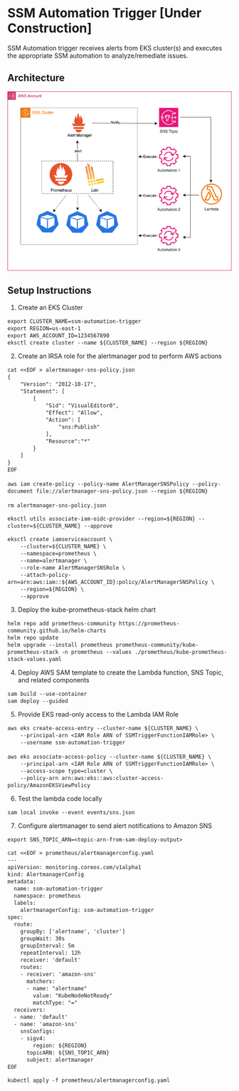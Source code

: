 # SSM Automation Trigger [Under Construction]

SSM Automation trigger receives alerts from EKS cluster(s) and executes the appropriate SSM automation to analyze/remediate issues.

## Architecture
![architecture](./files/architecture.png)

## Setup Instructions

1. Create an EKS Cluster
```
export CLUSTER_NAME=ssm-automation-trigger
export REGION=us-east-1
export AWS_ACCOUNT_ID=1234567890
eksctl create cluster --name ${CLUSTER_NAME} --region ${REGION}
```

2. Create an IRSA role for the alertmanager pod to perform AWS actions
```
cat <<EOF > alertmanager-sns-policy.json
{
    "Version": "2012-10-17",
    "Statement": [
        {
            "Sid": "VisualEditor0",
            "Effect": "Allow",
            "Action": [
                "sns:Publish"
            ],
            "Resource":"*"
        }
    ]
}
EOF

aws iam create-policy --policy-name AlertManagerSNSPolicy --policy-document file://alertmanager-sns-policy.json --region ${REGION}

rm alertmanager-sns-policy.json
```


```
eksctl utils associate-iam-oidc-provider --region=${REGION} --cluster=${CLUSTER_NAME} --approve
```

```
eksctl create iamserviceaccount \
    --cluster=${CLUSTER_NAME} \
    --namespace=prometheus \
    --name=alertmanager \
    --role-name AlertManagerSNSRole \
    --attach-policy-arn=arn:aws:iam::${AWS_ACCOUNT_ID}:policy/AlertManagerSNSPolicy \
    --region=${REGION} \
    --approve
```

3. Deploy the kube-prometheus-stack helm chart
```
helm repo add prometheus-community https://prometheus-community.github.io/helm-charts
helm repo update
helm upgrade --install prometheus prometheus-community/kube-prometheus-stack -n prometheus --values ./prometheus/kube-prometheus-stack-values.yaml
```

4. Deploy AWS SAM template to create the Lambda function, SNS Topic, and related components
```
sam build --use-container
sam deploy --guided
```

5. Provide EKS read-only access to the Lambda IAM Role
```
aws eks create-access-entry --cluster-name ${CLUSTER_NAME} \
    --principal-arn <IAM Role ARN of SSMTriggerFunctionIAMRole> \
    --username ssm-automation-trigger

aws eks associate-access-policy --cluster-name ${CLUSTER_NAME} \
    --principal-arn <IAM Role ARN of SSMTriggerFunctionIAMRole> \
    --access-scope type=cluster \
    --policy-arn arn:aws:eks::aws:cluster-access-policy/AmazonEKSViewPolicy
```

6. Test the lambda code locally
```
sam local invoke --event events/sns.json
```

7. Configure alertmanager to send alert notifications to Amazon SNS
```
export SNS_TOPIC_ARN=<topic-arn-from-sam-deploy-output>
```
```
cat <<EOF > prometheus/alertmanagerconfig.yaml
---
apiVersion: monitoring.coreos.com/v1alpha1
kind: AlertmanagerConfig
metadata:
  name: ssm-automation-trigger
  namespace: prometheus
  labels:
    alertmanagerConfig: ssm-automation-trigger
spec:
  route:
    groupBy: ['alertname', 'cluster']
    groupWait: 30s
    groupInterval: 5m
    repeatInterval: 12h
    receiver: 'default'
    routes:
    - receiver: 'amazon-sns'
      matchers:
      - name: "alertname"
        value: "KubeNodeNotReady"
        matchType: "="
  receivers:
  - name: 'default'
  - name: 'amazon-sns'
    snsConfigs:
    - sigv4:
        region: ${REGION}
      topicARN: ${SNS_TOPIC_ARN}
      subject: alertmanager
EOF
```
```
kubectl apply -f prometheus/alertmanagerconfig.yaml
```

